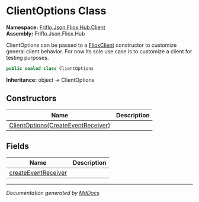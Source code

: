 ﻿<!--  
  <auto-generated>   
    The contents of this file were generated by a tool.  
    Changes to this file may be list if the file is regenerated  
  </auto-generated>   
-->

# ClientOptions Class

**Namespace:** [Friflo.Json.Fliox.Hub.Client](../index.md)  
**Assembly:** Friflo.Json.Fliox.Hub

ClientOptions can be passed to a [FlioxClient](../FlioxClient/index.md) constructor to customize             general client behavior.             For now its sole use case is to customize a client for testing purposes.

```csharp
public sealed class ClientOptions
```

**Inheritance:** object → ClientOptions

## Constructors

| Name                                                        | Description |
| ----------------------------------------------------------- | ----------- |
| [ClientOptions(CreateEventReceiver)](constructors/index.md) |             |

## Fields

| Name                                                 | Description |
| ---------------------------------------------------- | ----------- |
| [createEventReceiver](fields/createEventReceiver.md) |             |

___

*Documentation generated by [MdDocs](https://github.com/ap0llo/mddocs)*
